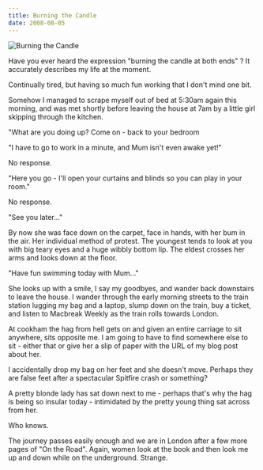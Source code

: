 ```yaml
---
title: Burning the Candle
date: 2008-08-05
---
```


![Burning the Candle](https://source.unsplash.com/9ZQzrLWV52M/1600x900)

Have you ever heard the expression "burning the candle at both ends" ? It accurately describes my life at the moment.

Continually tired, but having so much fun working that I don't mind one bit.

Somehow I managed to scrape myself out of bed at 5:30am again this morning, and was met shortly before leaving the house at 7am by a little girl skipping through the kitchen.

"What are you doing up? Come on - back to your bedroom 

"I have to go to work in a minute, and Mum isn't even awake yet!"

No response.

"Here you go - I'll open your curtains and blinds so you can play in your room."

No response.

"See you later..."

By now she was face down on the carpet, face in hands, with her bum in the air. Her individual method of protest. The youngest tends to look at you with big teary eyes and a huge wibbly bottom lip. The eldest crosses her arms and looks down at the floor.

"Have fun swimming today with Mum..."

She looks up with a smile, I say my goodbyes, and wander back downstairs to leave the house. I wander through the early morning streets to the train station lugging my bag and a laptop, slump down on the train, buy a ticket, and listen to Macbreak Weekly as the train rolls towards London.

At cookham the hag from hell gets on and given an entire carriage to sit anywhere, sits opposite me. I am going to have to find somewhere else to sit - either that or give her a slip of paper with the URL of my blog post about her.

I accidentally drop my bag on her feet and she doesn't move. Perhaps they are false feet after a spectacular Spitfire crash or something?

A pretty blonde lady has sat down next to me - perhaps that's why the hag is being so insular today - intimidated by the pretty young thing sat across from her.

Who knows.

The journey passes easily enough and we are in London after a few more pages of "On the Road". Again, women look at the book and then look me up and down while on the underground. Strange.